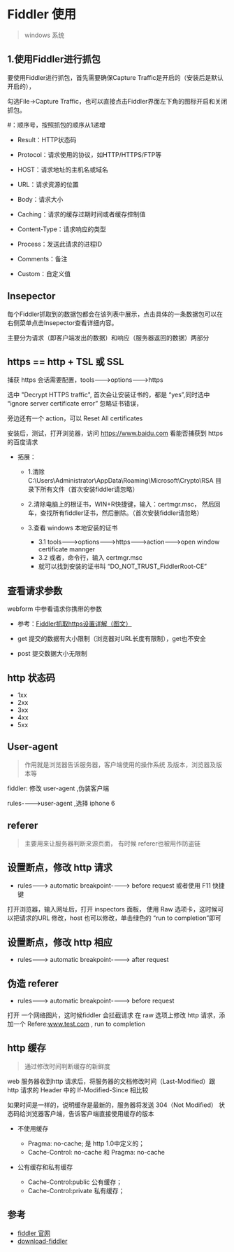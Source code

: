 # Fiddler 使用


>windows 系统

## 1.使用Fiddler进行抓包

要使用Fiddler进行抓包，首先需要确保Capture Traffic是开启的（安装后是默认开启的），

勾选File->Capture Traffic，也可以直接点击Fiddler界面左下角的图标开启和关闭抓包。

#：顺序号，按照抓包的顺序从1递增

- Result：HTTP状态码　　　　　　

- Protocol：请求使用的协议，如HTTP/HTTPS/FTP等

- HOST：请求地址的主机名或域名

- URL：请求资源的位置

- Body：请求大小

- Caching：请求的缓存过期时间或者缓存控制值

- Content-Type：请求响应的类型

- Process：发送此请求的进程ID

- Comments：备注 

- Custom：自定义值

## Insepector

每个Fiddler抓取到的数据包都会在该列表中展示，点击具体的一条数据包可以在右侧菜单点击Insepector查看详细内容。

主要分为请求（即客户端发出的数据）和响应（服务器返回的数据）两部分

## https == http + TSL 或 SSL

捕获 https 会话需要配置，tools--->options--->https

选中 "Decrypt HTTPS traffic", 首次会让安装证书的，都是 “yes”,同时选中 “ignore server certificate error” 忽略证书错误，

旁边还有一个 action，可以 Reset All certificates

安装后，测试，打开浏览器，访问 https://www.baidu.com 看能否捕获到 https 的百度请求


- 拓展：

  - 1.清除C:\Users\Administrator\AppData\Roaming\Microsoft\Crypto\RSA 目录下所有文件（首次安装fiddler请忽略）

  - 2.清除电脑上的根证书，WIN+R快捷键，输入：certmgr.msc， 然后回车，查找所有fiddler证书，然后删除。（首次安装fiddler请忽略）

  - 3.查看 windows 本地安装的证书
    - 3.1 tools--->options--->https--->action--->open window certificate mannger
    - 3.2 或者，命令行，输入 certmgr.msc
    - 就可以找到安装的证书叫 “DO_NOT_TRUST_FiddlerRoot-CE”


## 查看请求参数

webform 中参看请求你携带的参数
    

- 参考：[Fiddler抓取https设置详解（图文）](https://www.cnblogs.com/joshua317/p/8670923.html)

- get 提交的数据有大小限制（浏览器对URL长度有限制），get也不安全
- post 提交数据大小无限制



## http 状态码

- 1xx
- 2xx
- 3xx
- 4xx
- 5xx


## User-agent

>作用就是浏览器告诉服务器，客户端使用的操作系统 及版本，浏览器及版本等

fiddler: 修改 user-agent ,伪装客户端

rules---->user-agent ,选择 iphone 6



## referer
>主要用来让服务器判断来源页面，
有时候 referer也被用作防盗链

## 设置断点，修改 http 请求

- rules---> automatic breakpoint----> before request 或者使用 F11 快捷键

打开浏览器，输入网址后，打开 inspectors 面板， 使用 Raw 选项卡，这时候可以把请求的URL 修改，host 也可以修改，单击绿色的 “run to completion”即可

## 设置断点，修改 http 相应
- rules---> automatic breakpoint----> after request 

## 伪造 referer

- rules---> automatic breakpoint----> before request

打开 一个网络图片，这时候fiddler 会拦截请求 在 raw 选项上修改 http 请求，添加一个 Refere:www.test.com , run to completion



## http 缓存

>通过修改时间判断缓存的新鲜度

web 服务器收到http 请求后，将服务器的文档修改时间（Last-Modified）跟 http 请求的 Header 中的 If-Modified-Since 相比较

如果时间是一样的，说明缓存是最新的，服务器将发送 304（Not Modified） 状态码给浏览器客户端，告诉客户端直接使用缓存的版本


- 不使用缓存
  - Pragma: no-cache; 是 http 1.0中定义的；
  - Cache-Control: no-cache 和 Pragma: no-cache

- 公有缓存和私有缓存
  - Cache-Control:public 公有缓存；
  - Cache-Control:private 私有缓存；




## 参考
- [fiddler 官网](https://www.telerik.com/fiddler)
- [download-fiddler](https://www.telerik.com/download/fiddler)
